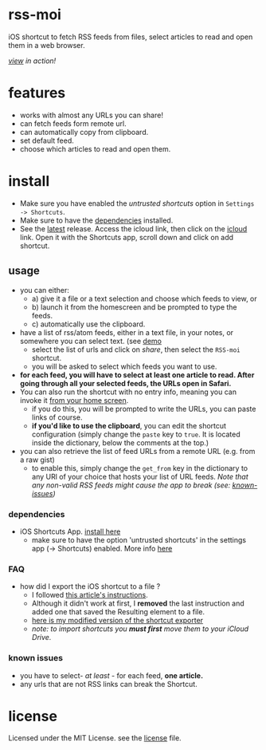 # rss-moi
iOS shortcut to fetch RSS feeds from files, select articles to read and open them in a web browser.

*[view](/media/demo.gif) in action!*

# features
- works with almost any URLs you can share!
- can fetch feeds form remote url.
- can automatically copy from clipboard.
- set default feed.
- choose which articles to read and open them.

# install
- Make sure you have enabled the *untrusted shortcuts* option in `Settings -> Shortcuts`.
- Make sure to have the [dependencies](#dependencies) installed.
- See the [latest](https://github.com/trevcan/rss-moi/releases) 
release. Access the icloud link, then click on the [icloud](https://www.icloud.com/shortcuts/4ced91389cea45738998d5ca9e177d49)
link. Open it with the Shortcuts app, scroll down and click on add shortcut.

## usage
- you can either:
	- a) give it a file or a text selection and choose which feeds to view, or
	- b) launch it from the homescreen and be prompted to type the feeds.
	- c) automatically use the clipboard.
- have a list of rss/atom feeds, either in a text file, in your notes,
or somewhere you can select text. (see [demo](/media/demo.gif)
  - select the list of urls and click on *share*, then select the `RSS-moi` shortcut.
  - you will be asked to select which feeds you want to use.
- **for each feed, you will have to select at least one article to read. After going through all your selected feeds, the URLs open in Safari.**
- You can also run the shortcut with no entry info, meaning you can invoke it [from your home screen](https://support.apple.com/guide/shortcuts/add-a-shortcut-to-the-home-screen-apd735880972/ios).
  - if you do this, you will be prompted to write the URLs, you can paste links of course.
  - **if you'd like to use the clipboard**, you can edit the shortcut configuration (simply change the `paste` key to `true`. It is located inside the dictionary, below the comments at the top.)
- you can also retrieve the list of feed URLs from a remote URL (e.g. from a raw gist)
  - to enable this, simply change the `get_from` key in the dictionary to any URl of your choice that
  hosts your list of URL feeds. *Note that any non-valid RSS feeds might cause the app to break (see: [known-issues](#known-issues))*


### dependencies
- iOS Shortcuts App. [install here](https://apps.apple.com/us/app/shortcuts/id915249334)
  - make sure to have the option 'untrusted shortcuts' in the settings app (-> Shortcuts) enabled. More info [here](https://support.apple.com/en-us/HT210628)

### FAQ
- how did I export the iOS shortcut to a file ?
  - I followed [this article's instructions](https://www.addictivetips.com/ios/save-iphone-shortcut-offline/).
  - Although it didn't work at first, I **removed** the last instruction and added one that saved the Resulting element to a file.
  - [here is my modified version of the shortcut exporter](https://www.icloud.com/shortcuts/cde4969f06b14a47ab6a6df46d404326)
  - *note: to import shortcuts you **must first** move them to your iCloud Drive.*


### known issues
- you have to select- *at least* - for each feed, **one article.**
- any urls that are not RSS links can break the Shortcut.



# license
Licensed under the MIT License. see the [license](/LICENSE) file.
